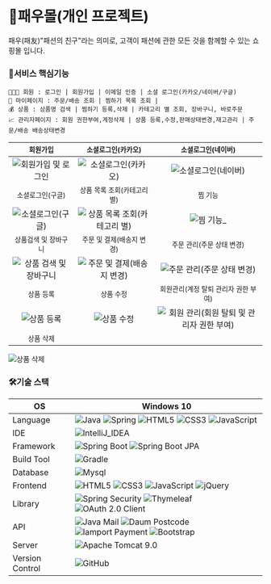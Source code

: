# 🛒패우몰(개인 프로젝트)
패우(패友)"패션의 친구"라는 의미로, 고객이 패션에 관한 모든 것을 함께할 수 있는 쇼핑몰 입니다.

### 🎯서비스 핵심기능
```
👨‍👨‍👧 회원 : 로그인 | 회원가입 | 이메일 인증 | 소셜 로그인(카카오/네이버/구글)
🏡 마이페이지 : 주문/배송 조회 | 찜하기 목록 조회 | 
💰 상품 : 상품명 검색 | 찜하기 등록,삭제 | 카테고리 별 조회, 장바구니, 바로주문
📈 관리자페이지 : 회원 권한부여,계정삭제 | 상품 등록,수정,판매상태변경,재고관리 | 주문/배송 배송상태변경
```

|<small>회원가입</small>|<small>소셜로그인(카카오)<small>|<small>소셜로그인(네이버)</small>|
|:-:|:-:|:-:|
|![회원가입 및 로그인](https://github.com/user-attachments/assets/6a295c70-a6fe-47d4-ba94-5b3855850ef6)|![소셜로그인(카카오)](https://github.com/user-attachments/assets/6ab406fa-da55-4675-8616-1ed7d4b78b77)|![소셜로그인(네이버)](https://github.com/user-attachments/assets/87a702a4-32ae-4ed7-9a95-8321063ade14)|
|<small>소셜로그인(구글)</small>|<small>상품 목록 조회(카테고리 별)<small>|<small>찜 기능</small>|
|![소셜로그인(구글)](https://github.com/user-attachments/assets/e5fc5a4b-f1f8-4602-a0a4-ebc910ea7ddc)|![상품 목록 조회(카테고리 별)](https://github.com/user-attachments/assets/65bad217-6db6-4c52-9c6f-148c1f31d94a)|![찜 기능_](https://github.com/user-attachments/assets/aa1f34eb-4f2b-4d3d-8b8a-9917f61c9691)|
|<small>상품검색 및 장바구니</small>|<small>주문 및 결제(배송지 변경)<small>|<small>주문 관리(주문 상태 변경)</small>|
|![상품 검색 및 장바구니](https://github.com/user-attachments/assets/f701cb3a-f30e-4ec7-b574-769b75130fab)|![주문 및 결제(배송지 변경)](https://github.com/user-attachments/assets/71ee54ab-4c43-46cf-80b6-4be4c151e010)|![주문 관리(주문 상태 변경)](https://github.com/user-attachments/assets/e96b8a35-d805-431a-b5ea-f2c5f430b20e)|
|<small>상품 등록</small>|<small>상품 수정</small>|<small>회원관리(계정 탈퇴 관리자 권한 부여)<small>|
|![상품 등록](https://github.com/user-attachments/assets/65d5ffd2-301f-4e18-a165-f399b8d9fe26)|![상품 수정](https://github.com/user-attachments/assets/8d21c18a-6171-4382-a086-3568b4962e0d)|![회원 관리(회원 탈퇴 및 관리자 권한 부여)](https://github.com/user-attachments/assets/ba9a9964-6553-4d50-8ea5-832f98f9470f)|
|<small>상품 삭제</small>|
![상품 삭제](https://github.com/user-attachments/assets/d24eb376-aa68-4a01-a776-d02442751d64)

### 🛠기술 스택
OS | Windows 10
--- | --- |
Language | ![Java](https://img.shields.io/badge/JAVA-000?style=for-the-badge&logo=java&logoColor=white) ![Spring](https://img.shields.io/badge/Spring-000?style=for-the-badge&logo=spring&logoColor=white) ![HTML5](https://img.shields.io/badge/html5-000?style=for-the-badge&logo=html5&logoColor=white) ![CSS3](https://img.shields.io/badge/css3-000?style=for-the-badge&logo=css3&logoColor=white) ![JavaScript](https://img.shields.io/badge/javascript-000?style=for-the-badge&logo=javascript&logoColor=white)
IDE |![IntelliJ_IDEA](https://img.shields.io/badge/IntelliJ_IDEA-000.svg?style=for-the-badge&logo=intellij-idea&logoColor=white)
Framework | ![Spring Boot](https://img.shields.io/badge/Spring%20Boot-6DB33F?style=for-the-badge&logo=springboot&logoColor=white) ![Spring Boot JPA](https://img.shields.io/badge/Spring%20Boot%20JPA-2F9D27?style=for-the-badge)
Build Tool | ![Gradle](https://img.shields.io/badge/Gradle-02303A.svg?style=for-the-badge&logo=Gradle&logoColor=white)
Database | ![Mysql](https://img.shields.io/badge/MySQL-005C84?style=for-the-badge&logo=mysql&logoColor=white)
Frontend | ![HTML5](https://img.shields.io/badge/html5-E34F26?style=for-the-badge&logo=html5&logoColor=white) ![CSS3](https://img.shields.io/badge/css3-1572B6?style=for-the-badge&logo=css3&logoColor=white) ![JavaScript](https://img.shields.io/badge/javascript-F7DF1E?style=for-the-badge&logo=javascript&logoColor=black) ![jQuery](https://img.shields.io/badge/jQuery-0769AD?style=for-the-badge&logo=jquery&logoColor=white)
Library | ![Spring Security](https://img.shields.io/badge/spring%20security-6DB33F?style=for-the-badge&logo=springsecurity&logoColor=white) ![Thymeleaf](https://img.shields.io/badge/thymeleaf-005F0F?style=for-the-badge&logo=thymeleaf&logoColor=white) ![OAuth 2.0 Client](https://img.shields.io/badge/OAuth%202.0%20Client-4b4b4b?style=for-the-badge)
API | ![Java Mail](https://img.shields.io/badge/Java%20Mail-3a75b0?style=for-the-badge) ![Daum Postcode](https://img.shields.io/badge/Daum%20Postcode-f94756?style=for-the-badge) ![Iamport Payment](https://img.shields.io/badge/Iamport%20Payment-c1272d?style=for-the-badge) ![Bootstrap](https://img.shields.io/badge/Bootstrap-7952B3?style=for-the-badge&logo=bootstrap&logoColor=white)
Server |![Apache Tomcat 9.0](https://img.shields.io/badge/Apache%20Tomcat%20-F8DC75?style=for-the-badge&logo=apachetomcat&logoColor=black)
Version Control | ![GitHub](https://img.shields.io/badge/GitHub-181717?style=for-the-badge&logo=GitHub&logoColor=white)
